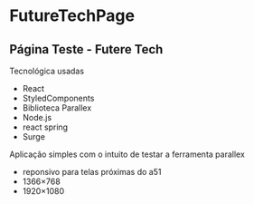 # FutureTechPage



<h2>Página Teste - Futere Tech</h2>


Tecnológica usadas

<ul>
  <li>React</li>
  <li>StyledComponents</li>
  <li>Biblioteca Parallex</li>
  <li>Node.js</li>
  <li>react spring</li>
  <li>Surge</li>
</ul>

Aplicação simples com o intuito de testar a ferramenta parallex


<ul>
  <li>reponsivo para telas próximas do a51 </li>
  <li>1366×768</li>
  <li>1920×1080</li>
</ul>
